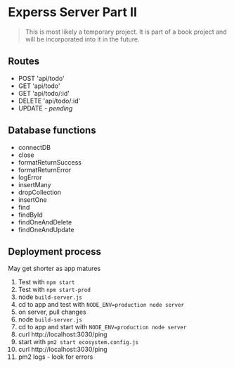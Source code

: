 # Experss Server Part II

> This is most likely a temporary project.
> It is part of a book project and will be incorporated into it in the future.

## Routes
- POST 'api/todo'
- GET 'api/todo'
- GET 'api/todo/:id'
- DELETE 'api/todo/:id'
- UPDATE - _pending_

## Database functions

- connectDB
- close
- formatReturnSuccess
- formatReturnError
- logError
- insertMany
- dropCollection
- insertOne
- find
- findById
- findOneAndDelete
- findOneAndUpdate

## Deployment process

May get shorter as app matures

01. Test with `npm start`
02. Test with `npm start-prod`
03. node `build-server.js`
04. cd to app and test with `NODE_ENV=production node server`
05. on server, pull changes
06. node `build-server.js`
07. cd to app and start with `NODE_ENV=production node server`
08. curl http://localhost:3030/ping
08. start with `pm2 start ecosystem.config.js`
09. curl http://localhost:3030/ping
10. pm2 logs - look for errors




